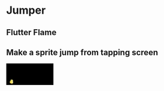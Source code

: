 # Jumper

## Flutter Flame

## Make a sprite jump from tapping screen

<img src="https://github.com/maydev99/jumper/blob/master/flutter_01.png" width=25% height=25%>

